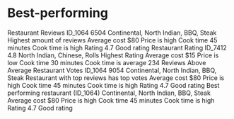 # Best-performing
Restaurant	Reviews
ID_1064	6504
Continental, North Indian, BBQ, Steak	Highest amount of reviews
Average cost $80	Price is high
Cook time 45 minutes	Cook time is high
Rating 4.7	Good rating
Restaurant	Rating
ID_7412	4.8
North Indian, Chinese, Rolls	Highest Rating
Average cost $15	Price is low
Cook time 30 minutes	Cook time is average
234 Reviews	Above Average
Restaurant	Votes
ID_1064	9054
Continental, North Indian, BBQ, Steak	Restaurant with top reviews has top votes
Average cost $80	Price is high
Cook time 45 minutes	Cook time is high
Rating 4.7	Good rating
Best performing restaurant (ID_1064)	Continental, North Indian, BBQ, Steak
Average cost $80	Price is high
Cook time 45 minutes	Cook time is high
Rating 4.7	Good rating
